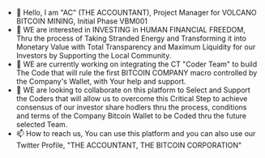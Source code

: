 - 👋 Hello, I am "AC" (THE ACCOUNTANT), Project Manager for VOLCANO BITCOIN MINING, Initial Phase VBM001
- 👀 WE are interested in INVESTING in HUMAN FINANCIAL FREEDOM, Thru the process of Taking Stranded Energy and Transforming it into Monetary Value with Total Transparency and Maximum Liquidity for our Investors by Supporting the Local Community.
- 🌱 WE are currently working on integrating the CT "Coder Team" to build The Code that will rule the first BITCOIN COMPANY macro controlled by the Company's Wallet, with Your help and support.
- 💞️ WE are looking to collaborate on this platform to Select and Support the Coders that will allow us to overcome this Critical Step to achieve consensus of our investor share hodlers thru the process, conditions and terms of the Company Bitcoin Wallet to be Coded thru the future selected Team.
- 📫 How to reach us, You can use this platform and you can also use our Twitter Profile, "THE ACCOUNTANT, THE BITCOIN CORPORATION"


<!---
CDCM99/AC VBM001 is a ✨ special ✨ repository because its `README.md` (this file) appears on your GitHub profile.
You can click the Preview link to take a look at your changes.
--->
